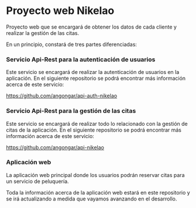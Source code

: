 # Proyecto web Nikelao

Proyecto web que se encargará de obtener los datos de cada cliente y realizar la gestión de las citas.

En un principio, constará de tres partes diferenciadas:

### Servicio Api-Rest para la autenticación de usuarios

Este servicio se encargará de realizar la autenticación de usuarios en la aplicación.
En el siguiente repositorio se podrá encontrar más información acerca de este servicio:

https://github.com/angongar/api-auth-nikelao

### Servicio Api-Rest para la gestión de las citas

Este servicio se encargará de realizar todo lo relacionado con la gestión de citas de la aplicación.
En el siguiente repositorio se podrá encontrar más información acerca de este servicio:

https://github.com/angongar/api-nikelao

### Aplicación web

La aplicación web principal donde los usuarios podrán reservar citas para un servicio de peluquería.

Toda la información acerca de la aplicación web estará en este repositorio y se irá actualizando a medida que vayamos avanzando en
el desarrollo.
